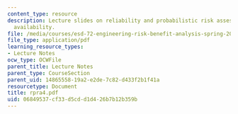 ```yaml
---
content_type: resource
description: Lecture slides on reliability and probabilistic risk assessment, and
  availability.
file: /media/courses/esd-72-engineering-risk-benefit-analysis-spring-2007/06849537cf33d5cdd1d426b7b12b359b_rpra4.pdf
file_type: application/pdf
learning_resource_types:
- Lecture Notes
ocw_type: OCWFile
parent_title: Lecture Notes
parent_type: CourseSection
parent_uid: 14865558-19a2-e2de-7c82-d433f2b1f41a
resourcetype: Document
title: rpra4.pdf
uid: 06849537-cf33-d5cd-d1d4-26b7b12b359b
---
```

